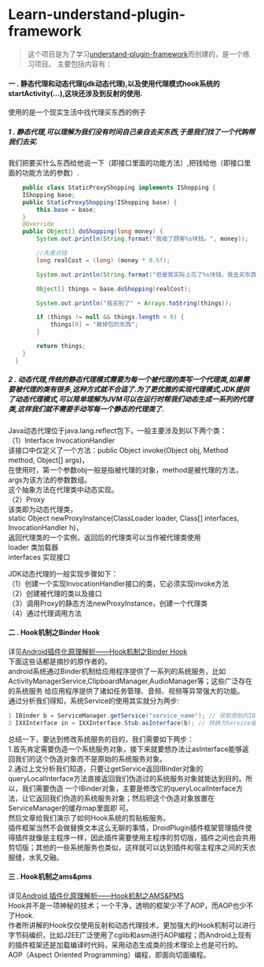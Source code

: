# Learn-understand-plugin-framework
>这个项目是为了学习[understand-plugin-framework](https://github.com/tiann/understand-plugin-framework)而创建的，是一个练习项目。
主要包括内容有：
#### 一 . 静态代理和动态代理(jdk动态代理),以及使用代理模式hook系统的startActivity(...),这块还涉及到反射的使用.<br>
使用的是一个现实生活中找代理买东西的例子<br>
##### 1 . 静态代理,可以理解为我们没有时间自己亲自去买东西,于是我们找了一个代购帮我们去买.
 我们把要买什么东西给他说一下（即接口里面的功能方法）,把钱给他（即接口里面的功能方法的参数）.<br>
``` java   
    public class StaticProxyShopping implements IShopping {
    IShopping base;
    public StaticProxyShopping(IShopping base) {
        this.base = base;
    }
    @Override
    public Object[] doShopping(long money) {
        System.out.println(String.format("我收了顾客%s块钱。", money));

        //先黑点钱
        long realCost = (long) (money * 0.5f);

        System.out.println(String.format("但是我实际上花了%s块钱，我去买东西了。", realCost));

        Object[] things = base.doShopping(realCost);

        System.out.println("我买到了" + Arrays.toString(things));

        if (things != null && things.length > 0) {
            things[0] = "被掉包的东西";
        }

        return things;
    }
  }
``` 
##### 2 . 动态代理,传统的静态代理模式需要为每一个被代理的类写一个代理类,如果需要被代理的类有很多,这种方式就不合适了.为了更优雅的实现代理模式,JDK提供了动态代理模式,可以简单理解为JVM可以在运行时帮我们动态生成一系列的代理类,这样我们就不需要手动写每一个静态的代理类了.
 Java动态代理位于java.lang.reflect包下，一般主要涉及到以下两个类：<br>
 （1）Interface InvocationHandler<br>
 该接口中仅定义了一个方法：public Object invoke(Object obj, Method method, Object[] args)，<br>
 在使用时，第一个参数obj一般是指被代理的对象，method是被代理的方法，args为该方法的参数数组。<br>
 这个抽象方法在代理类中动态实现。<br>
 （2）Proxy<br>
 该类即为动态代理类，<br>
 static Object newProxyInstance(ClassLoader loader, Class[] interfaces, InvocationHandler h)，<br>
 返回代理类的一个实例，返回后的代理类可以当作被代理类使用<br>
 loader 类加载器<br>
 interfaces 实现接口<br>
 <p>
 JDK动态代理的一般实现步骤如下：<br>
（1）创建一个实现InvocationHandler接口的类，它必须实现invoke方法<br>
（2）创建被代理的类以及接口<br>
（3）调用Proxy的静态方法newProxyInstance，创建一个代理类<br>
（4）通过代理调用方法<br>
 
#### 二 . Hook机制之Binder Hook
详见[Android插件化原理解析——Hook机制之Binder Hook](http://weishu.me/2016/02/16/understand-plugin-framework-binder-hook/)<br>
下面这些话都是摘抄的原作者的。<br>
android系统通过Binder机制给应用程序提供了一系列的系统服务，比如ActivityManagerService,ClipboardManager,AudioManager等；这些广泛存在的系统服务
给应用程序提供了诸如任务管理、音频、视频等异常强大的功能。<br>
通过分析我们得知，系统Service的使用其实就分为两步:<br>
``` java
1 IBinder b = ServiceManager.getService("service_name"); // 获取原始的IBinder对象
2 IXXInterface in = IXXInterface.Stub.asInterface(b); // 转换为Service接口
```
总结一下，要达到修改系统服务的目的，我们需要如下两步：<br>
 1.首先肯定需要伪造一个系统服务对象，接下来就要想办法让asInterface能够返回我们的这个伪造对象而不是原始的系统服务对象。<br>
 2.通过上文分析我们知道，只要让getService返回IBinder对象的queryLocalInterface方法直接返回我们伪造过的系统服务对象就能达到目的。所以，我们需要伪造    一个IBinder对象，主要是修改它的queryLocalInterface方法，让它返回我们伪造的系统服务对象；然后把这个伪造对象放置在ServiceManager的缓存map里面即    可。<br>
然后文章给我们演示了如何Hook系统的剪贴板服务。<br>
插件框架当然不会做替换文本这么无聊的事情，DroidPlugin插件框架管理插件使得插件就像是主程序一样，因此插件需要使用主程序的剪切版，插件之间也会共用剪切版；其他的一些系统服务也类似，这样就可以达到插件和宿主程序之间的天衣服缝，水乳交融。 

#### 三 . Hook机制之ams&pms
详见[Android 插件化原理解析——Hook机制之AMS&PMS](http://weishu.me/2016/03/07/understand-plugin-framework-ams-pms-hook/)<br>
Hook并不是一项神秘的技术；一个干净，透明的框架少不了AOP，而AOP也少不了Hook.<br>
作者所讲解的Hook仅仅使用反射和动态代理技术，更加强大的Hook机制可以进行字节码编织，比如J2EE广泛使用了cglib和asm进行AOP编程；而Android上现有的插件框架还是加载编译时代码，采用动态生成类的技术理论上也是可行的。<br>
AOP（Aspect Oriented Programming）编程，即面向切面编程。<br>
 
 
 
